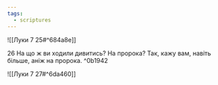 ```yaml
---
tags:
  - scriptures
---
```


![[Луки 7 25#^684a8e]]

26 На що ж ви ходили дивитись? На пророка? Так, кажу вам, навіть більше, аніж на пророка. ^0b1942

![[Луки 7 27#^6da460]]